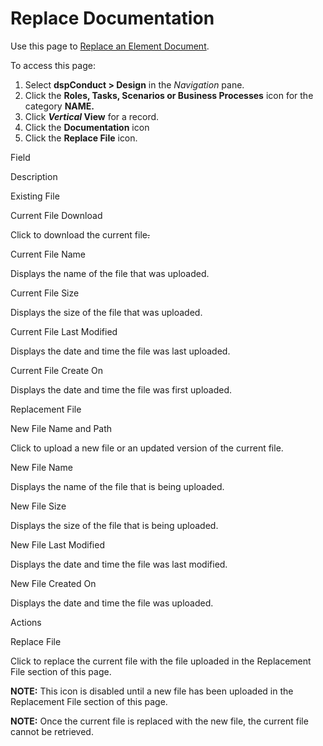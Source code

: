 # Replace Documentation

<div class="use">

Use this page to [Replace an Element
Document](Replace_an_Element_Document.htm).

</div>

To access this page:

1.  Select <span style="font-weight: bold;">dspConduct </span>**\>
    Design** in the *Navigation* pane.
2.  Click the **Roles, Tasks, Scenarios or Business Processes** icon for
    the category **NAME.**
3.  Click <span style="font-weight: bold;">*Vertical* View</span> for a
    record.
4.  Click the **Documentation** icon
5.  Click the <span style="font-weight: bold;">Replace File</span> icon.

Field

Description

Existing File

Current File Download

Click to download the current file<span class="msoDel">~~.~~</span>

Current File Name

Displays the name of the file that was uploaded.

Current File Size

Displays the size of the file that was uploaded.

Current File Last Modified

Displays the date and time the file was last uploaded.

Current File Create On

Displays the date and time the file was first uploaded.

Replacement File

New File Name and Path

Click to upload a new file or an updated version of the current file.

New File Name

Displays the name of the file that is being uploaded.

New File Size

Displays the size of the file that is being uploaded.

New File Last Modified

Displays the date and time the file was last modified.

New File Created On

Displays the date and time the file was uploaded.

Actions

Replace File

Click to replace the current file with the file uploaded in the
Replacement File section of this page.

**NOTE:** This icon is disabled until a new file has been uploaded in
the Replacement File section of this page.

**NOTE:** Once the current file is replaced with the new file, the
current file cannot be retrieved.
